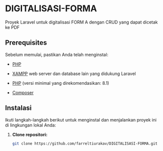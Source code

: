 # DIGITALISASI-FORMA
Proyek Laravel untuk digitalisasi FORM A dengan CRUD yang dapat dicetak ke PDF

## Prerequisites

Sebelum memulai, pastikan Anda telah menginstal:
<!-- Visual Studio Code -->
-   [PHP](https://code.visualstudio.com/download) 
<!-- XAMPP -->
-   [XAMPP](https://www.apachefriends.org/download.html) web server dan database lain yang didukung Laravel
  
-   [PHP](https://www.php.net/downloads) (versi minimal yang direkomendasikan: 8.1)
-   [Composer](https://getcomposer.org/download/)

## Instalasi

Ikuti langkah-langkah berikut untuk menginstal dan menjalankan proyek ini di lingkungan lokal Anda:

1.  **Clone repositori:**

    ```bash
    git clone https://github.com/farreltiurakav/DIGITALISASI-FORMA.git
    ```
